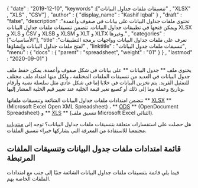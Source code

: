 {
  "date" : "2019-12-10",
  "keywords" :["تنسيقات ملفات جداول البيانات" , "XLSX" , "XLS" , "CSV"] ,
  "author" : {
    "display_name" : "Kashif Iqbal"
} ,
  "draft" : "false",
  "description" :"تحتوي ملفات جداول البيانات على بيانات في صفوف وأعمدة ويمكن فتحها في تطبيقات جداول البيانات. تتضمن تنسيقات ملفات جداول البيانات XLSX و XLS و CSV و XLSB و XLSM و XLT و XLTX وغيرها." ,
  "categories" :["الأساسيات"],
  "title" :"تعرف على ملفات جداول البيانات وواجهات برمجة التطبيقات لفتح ملفات جداول البيانات وإنشاؤها" ,
  "linktitle" : "تنسيقات ملفات جدول البيانات",
  "menu" : {
    "docs" : {
      "parent" : "spreadsheet",
      "weight" : "01"
}
} ,
  "lastmod" : "2020-09-01"
}

يحتوي ملف ** جدول البيانات ** على بيانات في شكل صفوف وأعمدة. يمكن حفظ ملف جدول البيانات في العديد من تنسيقات الملفات المختلفة ، ولكل منها امتداد ملف مختلف للتمثيل الفريد. يتم تخزين البيانات في خلايا إما في شكل عادي مثل سلسلة نصية وأرقام وتاريخ وعملة وما إلى ذلك أو كصيغ تغير قيمة الخلية عند تغيير قيم الخلية المشار إليها.

تتضمن امتدادات ملفات جداول البيانات الشائعة وتنسيقات ملفاتها ** [XLSX](/ar/spreadsheet/xlsx/) ** (Microsoft Excel Open XML Spreadsheet) ، ** [ODS](/ar/spreadsheet/ods/) ** (OpenDocument Spreadsheet) و ** [XLS](/ar/spreadsheet/xls/) ** (تنسيق ملف Microsoft Excel الثنائي).

هل حصلت على استفسارات متعلقة بتنسيقات ملفات جداول البيانات؟ توجه إلى [منتديات](https://forum.fileformat.com/c/spreadsheet/6) مجتمعنا للاستفادة من المعرفة التي يشاركها خبراء تنسيق الملفات.

## قائمة امتدادات ملفات جدول البيانات وتنسيقات الملفات المرتبطة

فيما يلي قائمة بتنسيقات ملفات جداول البيانات الشائعة جنبًا إلى جنب مع امتدادات الملفات الخاصة بهم.

